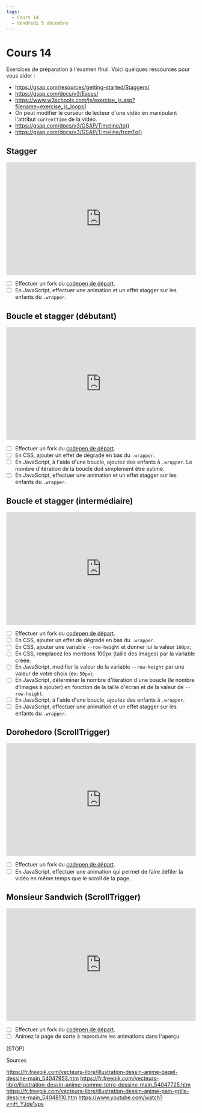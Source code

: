 ```yaml
---
tags:
  - Cours 14
  - Vendredi 5 décembre
---
```


# Cours 14

Exercices de préparation à l'examen final. Voici quelques ressources pour vous aider :

* <https://gsap.com/resources/getting-started/Staggers/>
* <https://gsap.com/docs/v3/Eases/>
* <https://www.w3schools.com/js/exercise_js.asp?filename=exercise_js_loops1>
* On peut modifier le curseur de lecteur d'une vidéo en manipulant l'attribut `currentTime` de la vidéo.
* <https://gsap.com/docs/v3/GSAP/Timeline/to()>
* <https://gsap.com/docs/v3/GSAP/Timeline/fromTo()>

## Stagger

<iframe class="aspect-4-3" height="300" style="width: 100%;" scrolling="no" title="GSAP - Révision - Stagger" src="https://codepen.io/tim-momo/embed/PwYZdRb?default-tab=result&editable=true&theme-id=50173" frameborder="no" loading="lazy" allowtransparency="true" allowfullscreen="true">
  See the Pen <a href="https://codepen.io/tim-momo/pen/PwYZdRb">
  GSAP - Révision - Stagger</a> by TIM Montmorency (<a href="https://codepen.io/tim-momo">@tim-momo</a>)
  on <a href="https://codepen.io">CodePen</a>.
</iframe>

- [ ] Effectuer un fork du [codepen de départ](https://codepen.io/tim-momo/pen/wBwMEyd).
- [ ] En JavaScript, effectuer une animation et un effet stagger sur les enfants du `.wrapper`.

## Boucle et stagger (débutant)

<iframe class="aspect-4-3" height="300" style="width: 100%;" scrolling="no" title="GSAP - Boucle et stagger 1 - SOLUTION" src="https://codepen.io/tim-momo/embed/ogvbPyN?default-tab=result&editable=true&theme-id=50173" frameborder="no" loading="lazy" allowtransparency="true" allowfullscreen="true">
  See the Pen <a href="https://codepen.io/tim-momo/pen/ogvbPyN">
  GSAP - Boucle et stagger 1</a> by TIM Montmorency (<a href="https://codepen.io/tim-momo">@tim-momo</a>)
  on <a href="https://codepen.io">CodePen</a>.
</iframe>

- [ ] Effectuer un fork du [codepen de départ](https://codepen.io/tim-momo/pen/vEBLzrL).
- [ ] En CSS, ajouter un effet de dégradé en bas du `.wrapper`.
- [ ] En JavaScript, à l'aide d'une boucle, ajoutez des enfants à `.wrapper`. Le nombre d'itération de la boucle doit simplement être estimé.
- [ ] En JavaScript, effectuer une animation et un effet stagger sur les enfants du `.wrapper`.

## Boucle et stagger (intermédiaire)

<iframe class="aspect-4-3" height="300" style="width: 100%;" scrolling="no" title="GSAP - Boucle et stagger 2 - PUBLIC" src="https://codepen.io/tim-momo/embed/vEBLzzL?default-tab=result&editable=true&theme-id=50173" frameborder="no" loading="lazy" allowtransparency="true" allowfullscreen="true">
  See the Pen <a href="https://codepen.io/tim-momo/pen/vEBLzzL">
  GSAP - Boucle et stagger 2 - PUBLIC</a> by TIM Montmorency (<a href="https://codepen.io/tim-momo">@tim-momo</a>)
  on <a href="https://codepen.io">CodePen</a>.
</iframe>

- [ ] Effectuer un fork du [codepen de départ](https://codepen.io/tim-momo/pen/gbYPddL).
- [ ] En CSS, ajouter un effet de dégradé en bas du `.wrapper`.
- [ ] En CSS, ajouter une variable `--row-height` et donner lui la valeur `100px`;
- [ ] En CSS, remplacez les mentions 100px (taille des images) par la variable créée.
- [ ] En JavaScript, modifier la valeur de la variable `--row-height` par une valeur de votre choix (ex: `50px`);
- [ ] En JavaScript, déterminer le nombre d'itération d'une boucle (le nombre d'images à ajouter) en fonction de la taille d'écran et de la valeur de `--row-height`.
- [ ] En JavaScript, à l'aide d'une boucle, ajoutez des enfants à `.wrapper`.
- [ ] En JavaScript, effectuer une animation et un effet stagger sur les enfants du `.wrapper`.

## Dorohedoro (ScrollTrigger)

<iframe class="aspect-4-3" height="300" style="width: 100%;" scrolling="no" title="GSAP - Dorohedoro - PUBLIC" src="https://codepen.io/tim-momo/embed/ZYzQqzw?default-tab=result&editable=true&theme-id=50173" frameborder="no" loading="lazy" allowtransparency="true" allowfullscreen="true">
  See the Pen <a href="https://codepen.io/tim-momo/pen/ZYzQqzw">
  GSAP - Dorohedoro - PUBLIC</a> by TIM Montmorency (<a href="https://codepen.io/tim-momo">@tim-momo</a>)
  on <a href="https://codepen.io">CodePen</a>.
</iframe>

- [ ] Effectuer un fork du [codepen de départ](https://codepen.io/tim-momo/pen/raBxqBb).
- [ ] En JavaScript, effectuer une animation qui permet de faire défiler la vidéo en même temps que le scroll de la page.

## Monsieur Sandwich (ScrollTrigger)

<iframe class="aspect-4-3" height="300" style="width: 100%;" scrolling="no" title="GSAP - Monsieur Sandwich - PUBLIC" src="https://codepen.io/tim-momo/embed/pvzgOWa?default-tab=result&editable=true&theme-id=50173" frameborder="no" loading="lazy" allowtransparency="true" allowfullscreen="true">
  See the Pen <a href="https://codepen.io/tim-momo/pen/pvzgOWa">
  GSAP - Monsieur Sandwich - PUBLIC</a> by TIM Montmorency (<a href="https://codepen.io/tim-momo">@tim-momo</a>)
  on <a href="https://codepen.io">CodePen</a>.
</iframe>

- [ ] Effectuer un fork du [codepen de départ](https://codepen.io/tim-momo/pen/raBxZGZ).
- [ ] Animez la page de sorte à reproduire les animations dans l'aperçu.

[STOP]

Sources

https://fr.freepik.com/vecteurs-libre/illustration-dessin-anime-bagel-dessine-main_54047953.htm
https://fr.freepik.com/vecteurs-libre/illustration-dessin-anime-pomme-terre-dessine-main_54047725.htm
https://fr.freepik.com/vecteurs-libre/illustration-dessin-anime-pain-grille-dessine-main_54048110.htm
https://www.youtube.com/watch?v=iH_YJde1yps